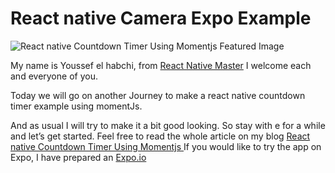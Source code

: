 
# React native Camera Expo Example

  

![React native Countdown Timer Using Momentjs Featured Image](https://reactnativemaster.com/wp-content/uploads/2019/11/React-Native-Countdown-Timer-Example-Using-MomentJs.png)

  

My name is Youssef el habchi, from [React Native Master](https://reactnativemaster.com) I welcome each and everyone of you.

Today we will go on another Journey to make a react native countdown timer example using momentJs.

And as usual I will try to make it a bit good looking. So stay with e for a while and let’s get started.
Feel free to read the whole article on my blog [React native Countdown Timer Using Momentjs ](https://reactnativemaster.com/react-native-countdown-timer-example-using-momentjs/)
If you would like to try the app on Expo, I have prepared an [Expo.io](https://expo.io/@alhydra/react-native-countdown-timer-example-using-momentjs)